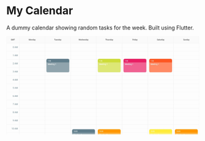# My Calendar

A dummy calendar showing random tasks for the week. Built using Flutter.

![Image](preview_img.jpeg)
